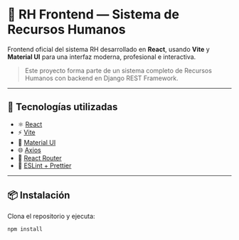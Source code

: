 # 💼 RH Frontend — Sistema de Recursos Humanos

Frontend oficial del sistema RH desarrollado en **React**, usando **Vite** y **Material UI** para una interfaz moderna, profesional e interactiva.

> Este proyecto forma parte de un sistema completo de Recursos Humanos con backend en Django REST Framework.

---

## 🚀 Tecnologías utilizadas

- ⚛️ [React](https://reactjs.org/)
- ⚡ [Vite](https://vitejs.dev/)
- 🎨 [Material UI](https://mui.com/)
- 🌐 [Axios](https://axios-http.com/)
- 🔀 [React Router](https://reactrouter.com/)
- 🧪 [ESLint + Prettier](https://eslint.org/)

---

## 📦 Instalación

Clona el repositorio y ejecuta:

```bash
npm install
